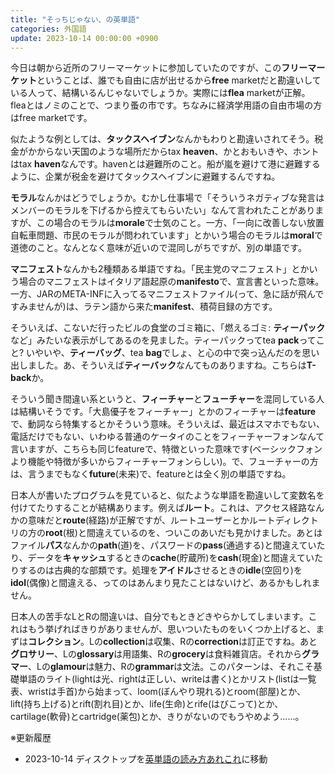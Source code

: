 ```yaml
---
title: "そっちじゃない、の英単語"
categories: 外国語
update: 2023-10-14 00:00:00 +0900
---
```


今日は朝から近所のフリーマーケットに参加していたのですが、この**フリーマーケット**ということば、誰でも自由に店が出せるから**free** marketだと勘違いしている人って、結構いるんじゃないでしょうか。実際には**flea** marketが正解。fleaとはノミのことで、つまり蚤の市です。ちなみに経済学用語の自由市場の方はfree marketです。

似たような例としては、**タックスヘイブン**なんかもわりと勘違いされてそう。税金がかからない天国のような場所だからtax **heaven**、かとおもいきや、ホントはtax **haven**なんです。havenとは避難所のこと。船が嵐を避けて港に避難するように、企業が税金を避けてタックスヘイブンに避難するんですね。

**モラル**なんかはどうでしょうか。むかし仕事場で「そういうネガティブな発言はメンバーのモラルを下げるから控えてもらいたい」なんて言われたことがありますが、この場合のモラルは**morale**で士気のこと。一方、「一向に改善しない放置自転車問題、市民のモラルが問われています」とかいう場合のモラルは**moral**で道徳のこと。なんとなく意味が近いので混同しがちですが、別の単語です。

**マニフェスト**なんかも2種類ある単語ですね。「民主党のマニフェスト」とかいう場合のマニフェストはイタリア語起原の**manifesto**で、宣言書といった意味。一方、JARのMETA-INFに入ってるマニフェストファイル(って、急に話が飛んですみませんが)は、ラテン語から来た**manifest**、積荷目録の方です。

そういえば、こないだ行ったビルの食堂のゴミ箱に、「燃えるゴミ: **ティーパック**など」みたいな表示がしてあるのを見ました。ティーパックってtea **pack**ってこと? いやいや、**ティーバッグ**、tea **bag**でしょ、と心の中で突っ込んだのを思い出しました。あ、そういえば**ティーバック**なんてものありますね。こちらは**T-back**か。

そういう聞き間違い系というと、**フィーチャー**と**フューチャー**を混同している人は結構いそうです。「大島優子をフィーチャー」とかのフィーチャーは**feature**で、動詞なら特集するとかそういう意味。そういえば、最近はスマホでもない、電話だけでもない、いわゆる普通のケータイのことをフィーチャーフォンなんて言いますが、こちらも同じfeatureで、特徴といった意味です(ベーシックフォンより機能や特徴が多いからフィーチャーフォンらしい)。で、フューチャーの方は、言うまでもなく**future**(未来)で、featureとは全く別の単語ですね。

日本人が書いたプログラムを見ていると、似たような単語を勘違いして変数名を付けてたりすることが結構あります。例えば**ルート**。これは、アクセス経路なんかの意味だと**route**(経路)が正解ですが、ルートユーザーとかルートディレクトリの方の**root**(根)と間違えているのを、ついこのあいだも見かけました。あとはファイル**パス**なんかの**path**(道)を、パスワードの**pass**(通過する)と間違えていたり、データを**キャッシュ**するときの**cache**(貯蔵所)を**cash**(現金)と間違えていたりするのは古典的な部類です。処理を**アイドル**させるときの**idle**(空回り)を**idol**(偶像)と間違える、ってのはあんまり見たことはないけど、あるかもしれません。

日本人の苦手なLとRの間違いは、自分でもときどきやらかしてしまいます。これはもう挙げればきりがありませんが、思いついたものをいくつか上げると、まずは**コレクション**。Lの**collection**は収集、Rの**correction**は訂正ですね。あと**グロサリー**、Lの**glossary**は用語集、Rの**grocery**は食料雑貨店。それから**グラマー**、Lの**glamour**は魅力、Rの**grammar**は文法。このパターンは、それこそ基礎単語のライト(lightは光、rightは正しい、writeは書く)とかリスト(listは一覧表、wristは手首)から始まって、loom(ぼんやり現れる)とroom(部屋)とか、lift(持ち上げる)とrift(割れ目)とか、life(生命)とrife(はびこって)とか、cartilage(軟骨)とcartridge(薬包)とか、きりがないのでもうやめよう……。

※更新履歴

- 2023-10-14 ディスクトップを[英単語の読み方あれこれ](20110807.html)に移動
